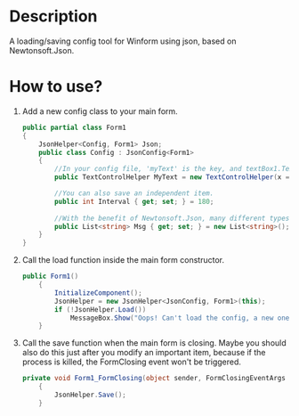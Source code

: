 # Description
A loading/saving config tool for Winform using json, based on Newtonsoft.Json.

# How to use?
1. Add a new config class to your main form.
    ```csharp
    public partial class Form1
    {
        JsonHelper<Config, Form1> Json;
        public class Config : JsonConfig<Form1>
        {
            //In your config file, 'myText' is the key, and textBox1.Text will be the value.
            public TextControlHelper MyText = new TextControlHelper(x => x.textBox1);

            //You can also save an independent item.
            public int Interval { get; set; } = 180;
            
            //With the benefit of Newtonsoft.Json, many different types can be serialized.
            public List<string> Msg { get; set; } = new List<string>();
        }
    }
    ```
1. Call the load function inside the main form constructor.
    ```csharp
    public Form1()
        {
            InitializeComponent();
            JsonHelper = new JsonHelper<JsonConfig, Form1>(this);
            if (!JsonHelper.Load())
                MessageBox.Show("Oops! Can't load the config, a new one will be generated when you close the main form!");
        }
    ```
1. Call the save function when the main form is closing. Maybe you should also do this just after you modify an important item, because if the process is killed, the FormClosing event won't be triggered.
    ```csharp
    private void Form1_FormClosing(object sender, FormClosingEventArgs e)
        {
            JsonHelper.Save();
        }
    ```

